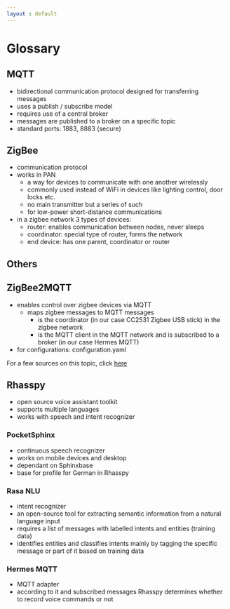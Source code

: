 ```yaml
---
layout : default
---
```


# Glossary

## MQTT

- bidirectional communication protocol designed for transferring messages
- uses a publish / subscribe model
- requires use of a central broker
- messages are published to a broker on a specific topic  
- standard ports: 1883, 8883 (secure)

## ZigBee

- communication protocol
- works in PAN
  - a way for devices to communicate with one another wirelessly
  - commonly used instead of WiFi in devices like lighting control, door locks etc.
  - no main transmitter but a series of such
  - for low-power short-distance communications
- in a zigbee network 3 types of devices:
  - router: enables communication between nodes, never sleeps
  - coordinator: special type of router, forms the network
  - end device: has one parent, coordinator or router

## Others

## ZigBee2MQTT

- enables control over zigbee devices via MQTT
  - maps zigbee messages to MQTT messages
    - is the coordinator (in our case CC2531 Zigbee USB stick) in the zigbee network
    - is the MQTT client in the MQTT network and is subscribed to a broker (in our case Hermes MQTT)
- for configurations: configuration.yaml

For a few sources on this topic, click [here](./sources.md#zigbee2mqtt)


## Rhasspy

- open source voice assistant toolkit
- supports multiple languages
- works with speech and intent recognizer

### PocketSphinx

- continuous speech recognizer
- works on mobile devices and desktop
- dependant on Sphinxbase
- base for profile for German in Rhasspy

### Rasa NLU

- intent recognizer
- an open-source tool for extracting semantic information from a natural language input
- requires a list of messages with labelled intents and entities (training data)  
- identifies entities and classifies intents mainly by tagging the specific message or part of it based on training data

### Hermes MQTT

- MQTT adapter
- according to it and subscribed messages Rhasspy determines whether to record voice commands or not
